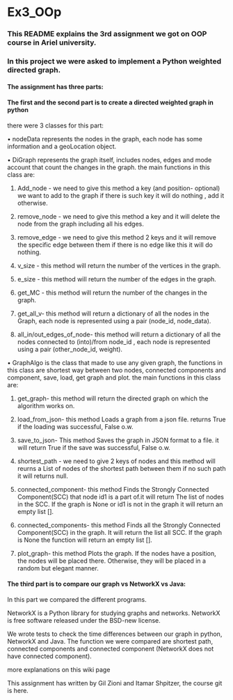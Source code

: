 # Ex3_OOp

### This README explains the 3rd assignment we got on OOP course in Ariel university.
### In this project we were asked to implement a Python weighted directed graph.

#### The assignment has three parts:
#### The first and the second part is to create a directed weighted graph in python 

there were 3 classes for this part:

•	nodeData represents the nodes in the graph, each node has some information and a geoLocation object.

•	DiGraph represents the graph itself, includes nodes, edges and mode account that count the changes in the graph. the main functions in this class are:

1.	Add_node - we need to give this method a key (and position- optional) we want to add to the graph if there is such key it will do nothing , add it otherwise.

2.	remove_node - we need to give this method a key and it will delete the node from the graph including all his edges.

3.	remove_edge - we need to give this method 2 keys and it will remove the specific edge between them if there is no edge like this it will do nothing.

4.	v_size - this method will return the number of the vertices in the graph.

5.	e_size - this method will return the number of the edges in the graph.

6.	get_MC - this method will return the number of the changes in the graph.

7.	get_all_v- this method will return a dictionary of all the nodes in the Graph, each node is represented using a pair (node_id, node_data).

8.  all_in/out_edges_of_node- this method will return a dictionary of all the nodes connected to (into)/from node_id , each node is represented using a pair (other_node_id, weight).


•	GraphAlgo is the class that made to use any given graph, the functions in this class are shortest way between two nodes, connected components and component, save, load, get graph and plot. the main functions in this class are:

1.  get_graph- this method will return the directed graph on which the algorithm works on.

2.  load_from_json- this method Loads a graph from a json file. returns True if the loading was successful, False o.w.

3.  save_to_json- This method Saves the graph in JSON format to a file. it will return True if the save was successful, False o.w.
 
4.	shortest_path - we need to give 2 keys of nodes and this method will reurns a List of nodes of the shortest path between them if no such path it will returns null.

5.	connected_component- this method Finds the Strongly Connected Component(SCC) that node id1 is a part of.it will return The list of nodes in the SCC. If the graph is None or id1 is not in the graph it will return an empty list [].

6.  connected_components- this method Finds all the Strongly Connected Component(SCC) in the graph. It will return the list all SCC.  If the graph is None the function will return an empty list [].

7.  plot_graph- this method Plots the graph. If the nodes have a position, the nodes will be placed there. Otherwise, they will be placed in a random but elegant manner.









#### The third part is to compare our graph vs NetworkX vs Java:
In this part we compared the different programs. 

NetworkX is a Python library for studying graphs and networks. NetworkX is free software released under the BSD-new license.

We wrote tests to check the time differences
between our graph in python, NetworkX and Java. The function we were compared are shortest path, connected components and connected component (NetworkX does not have connected component).

more explanations on this wiki page

This assignment has written by Gil Zioni and Itamar Shpitzer, the course git is here.

